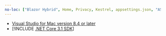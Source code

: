 ```yaml
---
no-loc: ["Blazor Hybrid", Home, Privacy, Kestrel, appsettings.json, "ASP.NET Core Identity", cookie, Cookie, Blazor, "Blazor Server", "Blazor WebAssembly", "Identity", "Let's Encrypt", Razor, SignalR]
---
```

* [Visual Studio for Mac version 8.4 or later](https://visualstudio.microsoft.com/vs/mac/)
* [!INCLUDE [.NET Core 3.1 SDK](~/includes/3.1-SDK.md)]
